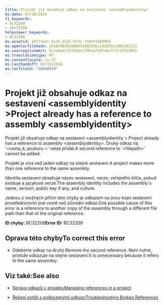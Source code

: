 ```yaml
---
title: Projekt již obsahuje odkaz na sestavení <assemblyidentity>
ms.date: 07/20/2015
f1_keywords:
- bc32208
- vbc32208
helpviewer_keywords:
- BC32208
ms.assetid: a9f73a2c-5135-4315-bf2c-710ef216095d
ms.openlocfilehash: e5b8c9030100b6fa49535bc142555e1d99183f22
ms.sourcegitcommit: 5c1abeec15fbddcc7dbaa729fabc1f1f29f12045
ms.translationtype: MT
ms.contentlocale: cs-CZ
ms.lasthandoff: 03/15/2019
ms.locfileid: "58048070"
---
```

# <a name="project-already-has-a-reference-to-assembly-assemblyidentity"></a><span data-ttu-id="2c20f-102">Projekt již obsahuje odkaz na sestavení \<assemblyidentity ></span><span class="sxs-lookup"><span data-stu-id="2c20f-102">Project already has a reference to assembly \<assemblyidentity></span></span>
<span data-ttu-id="2c20f-103">Projekt již obsahuje odkaz na sestavení \<assemblyidentity >.</span><span class="sxs-lookup"><span data-stu-id="2c20f-103">Project already has a reference to assembly \<assemblyidentity>.</span></span> <span data-ttu-id="2c20f-104">Druhý odkaz na '\<cesta_k_souboru >' nelze přidat.</span><span class="sxs-lookup"><span data-stu-id="2c20f-104">A second reference to '\<filepath>' cannot be added.</span></span>  
  
 <span data-ttu-id="2c20f-105">Projekt je více než jeden odkaz na stejné sestavení.</span><span class="sxs-lookup"><span data-stu-id="2c20f-105">A project makes more than one reference to the same assembly.</span></span>  
  
 <span data-ttu-id="2c20f-106">Identita sestavení obsahuje název sestavení, verze, veřejného klíče, pokud existuje a jazykové verze.</span><span class="sxs-lookup"><span data-stu-id="2c20f-106">The assembly identity includes the assembly's name, version, public key if any, and culture.</span></span>  
  
 <span data-ttu-id="2c20f-107">Jednou z možných příčin této chyby je odkazem na jinou kopii sestavení prostřednictvím jiné cestě než původní odkaz.</span><span class="sxs-lookup"><span data-stu-id="2c20f-107">One possible cause of this error is a reference to another copy of the assembly through a different file path than that of the original reference.</span></span>  
  
 <span data-ttu-id="2c20f-108">**ID chyby:** BC32208</span><span class="sxs-lookup"><span data-stu-id="2c20f-108">**Error ID:** BC32208</span></span>  
  
## <a name="to-correct-this-error"></a><span data-ttu-id="2c20f-109">Oprava této chyby</span><span class="sxs-lookup"><span data-stu-id="2c20f-109">To correct this error</span></span>  
  
-   <span data-ttu-id="2c20f-110">Odeberte odkaz na druhý.</span><span class="sxs-lookup"><span data-stu-id="2c20f-110">Remove the second reference.</span></span> <span data-ttu-id="2c20f-111">Není nutné, protože odkazuje na stejné sestavení.</span><span class="sxs-lookup"><span data-stu-id="2c20f-111">It is unnecessary because it refers to the same assembly.</span></span>  
  
## <a name="see-also"></a><span data-ttu-id="2c20f-112">Viz také:</span><span class="sxs-lookup"><span data-stu-id="2c20f-112">See also</span></span>

- [<span data-ttu-id="2c20f-113">Správa odkazů v projektu</span><span class="sxs-lookup"><span data-stu-id="2c20f-113">Managing references in a project</span></span>](/visualstudio/ide/managing-references-in-a-project)

- [<span data-ttu-id="2c20f-114">Řešení potíží s poškozenými odkazy</span><span class="sxs-lookup"><span data-stu-id="2c20f-114">Troubleshooting Broken References</span></span>](/visualstudio/ide/troubleshooting-broken-references)
